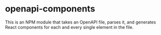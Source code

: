 # openapi-components

This is an NPM module that takes an OpenAPI file, parses it, and generates React components for each and every single element in the file.

